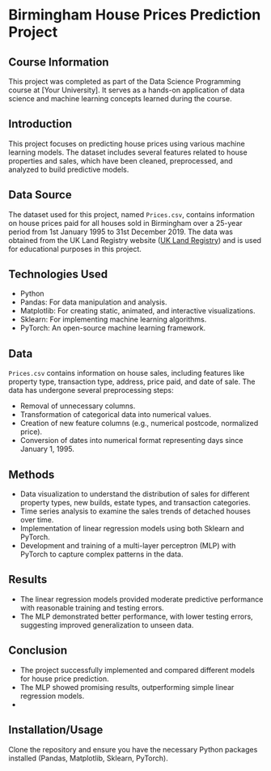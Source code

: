 # Birmingham House Prices Prediction Project

## Course Information
This project was completed as part of the Data Science Programming course at [Your University]. It serves as a hands-on application of data science and machine learning concepts learned during the course.

## Introduction
This project focuses on predicting house prices using various machine learning models. The dataset includes several features related to house properties and sales, which have been cleaned, preprocessed, and analyzed to build predictive models.

## Data Source
The dataset used for this project, named `Prices.csv`, contains information on house prices paid for all houses sold in Birmingham over a 25-year period from 1st January 1995 to 31st December 2019. The data was obtained from the UK Land Registry website ([UK Land Registry](https://landregistry.data.gov.uk/app/ppd)) and is used for educational purposes in this project.

## Technologies Used
- Python
- Pandas: For data manipulation and analysis.
- Matplotlib: For creating static, animated, and interactive visualizations.
- Sklearn: For implementing machine learning algorithms.
- PyTorch: An open-source machine learning framework.

## Data
`Prices.csv` contains information on house sales, including features like property type, transaction type, address, price paid, and date of sale. The data has undergone several preprocessing steps:
- Removal of unnecessary columns.
- Transformation of categorical data into numerical values.
- Creation of new feature columns (e.g., numerical postcode, normalized price).
- Conversion of dates into numerical format representing days since January 1, 1995.

## Methods
- Data visualization to understand the distribution of sales for different property types, new builds, estate types, and transaction categories.
- Time series analysis to examine the sales trends of detached houses over time.
- Implementation of linear regression models using both Sklearn and PyTorch.
- Development and training of a multi-layer perceptron (MLP) with PyTorch to capture complex patterns in the data.

## Results
- The linear regression models provided moderate predictive performance with reasonable training and testing errors.
- The MLP demonstrated better performance, with lower testing errors, suggesting improved generalization to unseen data.

## Conclusion 
- The project successfully implemented and compared different models for house price prediction.
- The MLP showed promising results, outperforming simple linear regression models.
-

## Installation/Usage
Clone the repository and ensure you have the necessary Python packages installed (Pandas, Matplotlib, Sklearn, PyTorch).



